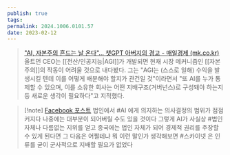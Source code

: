```yaml
---
publish: true
tags: 
permalink: 2024.1006.0101.57
date: 2023-02-12
---
```

>["AI, 자본주의 흔드는 날 온다"… 챗GPT 아버지의 경고 - 매일경제 (mk.co.kr)](https://m.mk.co.kr/news/it/10632855?fbclid=IwY2xjawFuQS5leHRuA2FlbQIxMQABHWPKHk0cQT81fcJt087Xv1hJ4isChPLVFN9bOcY1uHu7ZpLmOhfYslF6Dg_aem_LpvneKOSB6KQgDDkIjLxJw)
> 올트먼 CEO는 [[전산/인공지능|AGI]]가 개발되면 현재 시장 메커니즘인 [[자본주의]]의 작동이 어려울 것으로 내다봤다. 그는 "AGI는 (스스로 일해) 수익을 발생시킬 텐데 이를 어떻게 배분해야 할지가 관건일 것"이라면서 "또 AI를 누가 통제할 수 있으며, 이를 소유한 회사는 어떤 지배구조(거버넌스)로 구성돼야 하는지 등 새로운 생각이 필요하다"고 지적했다.	

> [!note] [Facebook 포스트](https://www.facebook.com/share/p/8LgMuC38jFMavr9o/)
> 법인에서 #AI 에게 의지하는 의사결정의 범위가 점점 커지다 나중에는 대부분이 되어버릴 수도 있을 것이다 그렇게 AI가 사실상 #법인 자체나 다름없는 지위를 얻고 종국에는 법인 자체가 되어 경제적 권리를 주장할 수 있게 된다면 그 다음은 어쩔테냐 
> 뭐 이런 말인가
> 생각해보면 #스카이넷 은 인류를 굳이 군사적으로 지배할 필요가 없었다
